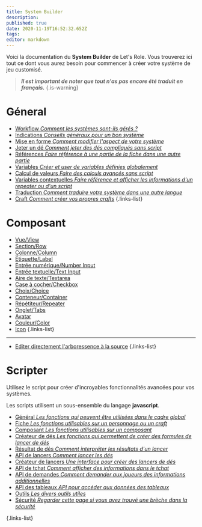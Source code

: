 ```yaml
---
title: System Builder
description: 
published: true
date: 2020-11-19T16:52:32.652Z
tags: 
editor: markdown
---
```


Voici la documentation du **System Builder** de Let's Role. Vous trouverez ici tout ce dont vous aurez besoin pour commencer à créer votre système de jeu customisé.

> ***Il est important de noter que tout n'as pas encore été traduit en français.***
{.is-warning}


# Géneral
* [Workflow *Comment les systèmes sont-ils gérés ?*](/fr/system-builder/general/workflow) 
* [Indications *Conseils généraux pour un bon système*](/fr/system-builder/general/guidelines)
* [Mise en forme *Comment modifier l'aspect de votre système*](/fr/system-builder/general/styling) 
* [Jeter un dé *Comment jeter des dés compliqués sans script*](/fr/system-builder/general/rolling-dice) 
* [Références *Faire référence à une partie de la fiche dans une autre partie*](/fr/system-builder/general/references) 
* [Variables *Créer et user de variables définies globalement*](/fr/system-builder/general/variables) 
* [Calcul de valeurs *Faire des calculs avancés sans script*](/fr/system-builder/general/computed-values) 
* [Variables contextuelles *Faire référence et afficher les informations d'un repeater ou d'un script*](/fr/system-builder/general/context-variables) 
* [Traduction *Comment traduire votre système dans une autre langue*](/fr/system-builder/general/translations) 
* [Craft *Comment créer vos propres crafts*](/fr/system-builder/general/craft) 
{.links-list}

# Composant
* [Vue/View](/system-builder/component/view) 
* [Section/Row](/system-builder/component/row) 
* [Colonne/Column](/system-builder/component/column) 
* [Étiquette/Label](/system-builder/component/label) 
* [Entrée numérique/Number Input](/system-builder/component/number-input) 
* [Entrée textuelle/Text Input](/system-builder/component/text-input) 
* [Aire de texte/Textarea](/system-builder/component/textarea) 
* [Case à cocher/Checkbox](/system-builder/component/checkbox)
* [Choix/Choice](/system-builder/component/choice)
* [Conteneur/Container](/system-builder/component/container) 
* [Répétiteur/Repeater](/system-builder/component/repeater)
* [Onglet/Tabs](/system-builder/component/tabs)
* [Avatar](/system-builder/component/avatar)
* [Couleur/Color](/system-builder/component/color)
* [Icon](/system-builder/component/icon) 
{.links-list}
---
* [Editer directement l'arboressence à la source](/fr/system-builder/scripting/source-editor) 
{.links-list}

# Scripter
Utilisez le script pour créer d'incroyables fonctionnalités avancées pour vos systèmes. 

Les scripts utilisent un sous-ensemble du langage **javascript**. 

* [Général *Les fonctions qui peuvent être utilisées dans le cadre global*](/system-builder/scripting/global)
* [Fiche *Les fonctions utilisables sur un personnage ou un craft*](/system-builder/scripting/sheet)
* [Composant *Les fonctions utilisables sur un composant*](/system-builder/scripting/component)
* [Créateur de dés *Les fonctions qui permettent de créer des formules de lancer de dés*](/system-builder/scripting/dice-builder)
* [Résultat de dés *Comment interpréter les résultats d'un lancer*](/system-builder/scripting/dice-result)
* [API de lancers *Comment lancer les dés*](/system-builder/scripting/dice-api)
* [Créateur de lancers *Une interface pour créer des lancers de dés*](/system-builder/scripting/roll-builder)
* [API de tchat *Comment afficher des informations dans le tchat*](/system-builder/scripting/bindings)
* [API de demandes *Comment demander aux joueurs des informations additionnelles*](/system-builder/scripting/prompt)
* [API des tableaux *API pour accéder aux données des tableaux*](/system-builder/scripting/tables)
* [Outils *Les divers outils utiles*](/system-builder/scripting/utilities)
* [Sécurité *Regarder cette page si vous avez trouvé une brèche dans la sécurité*](/system-builder/scripting/security)

{.links-list}
